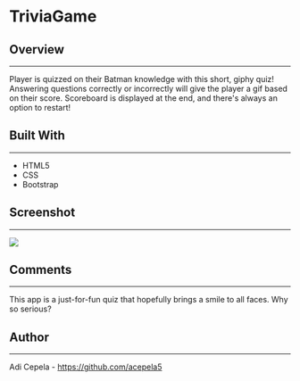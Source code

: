 # TriviaGame

## Overview
---
Player is quizzed on their Batman knowledge with this short, giphy quiz! Answering questions correctly or incorrectly will give the player a gif based on their score. Scoreboard is displayed at the end, and there's always an option to restart!

## Built With
---
- HTML5
- CSS
- Bootstrap
## Screenshot
---

![ ](Screenshot(29).png)


## Comments
---
This app is a just-for-fun quiz that hopefully brings a smile to all faces. Why so serious?
## Author
---
Adi Cepela - https://github.com/acepela5
